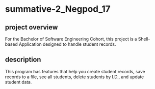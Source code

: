 # summative-2_Negpod_17
## project overview 
For the Bachelor of Software Engineering Cohort, this project is a Shell-based Application designed to handle student records.
## description 
This program has features that help you create student records, save records to a file, see all students, delete students by I.D., and update student data.

